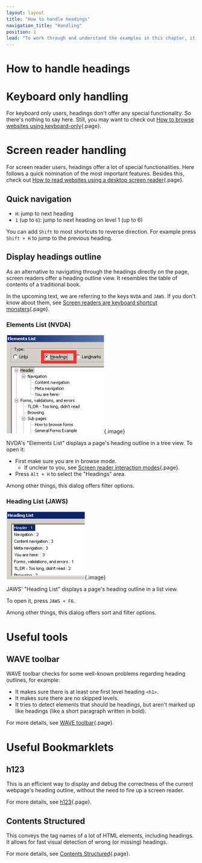 ```yaml
---
layout: layout
title: "How to handle headings"
navigation_title: "Handling"
position: 1
lead: "To work through and understand the examples in this chapter, it is good to have a screen reader at hand and know how to handle it. In addition to this, there are some tools and bookmarklets that can be a huge help in your development workflow."
---
```


# How to handle headings

# Keyboard only handling

For keyboard only users, headings don't offer any special functionality. So there's nothing to say here. Still, you may want to check out [How to browse websites using keyboard-only](/knowledge/keyboard-only/browsing-websites){.page}.

# Screen reader handling

For screen reader users, headings offer a lot of special functionalities. Here follows a quick nomination of the most important features. Besides this, check out [How to read websites using a desktop screen reader](/knowledge/desktop-screen-readers/reading-websites){.page}.

## Quick navigation

- `H`: jump to next heading
- `1` (up to `6`): jump to next heading on level 1 (up to 6)

You can add `Shift` to most shortcuts to reverse direction. For example press `Shift + H` to jump to the previous heading.

## Display headings outline

As an alternative to navigating through the headings directly on the page, screen readers offer a heading outline view. It resembles the table of contents of a traditional book.

In the upcoming text, we are referring to the keys `NVDA` and `JAWS`. If you don't know about them, see [Screen readers are keyboard shortcut monsters](/knowledge/desktop-screen-readers/shortcut-monsters){.page}.

### Elements List (NVDA)

![NVDA's "Elements List" dialog](_media/nvdas-elements-list-dialog.png){.image}

NVDA's "Elements List" displays a page's heading outline in a tree view. To open it:

- First make sure you are in browse mode.
    - If unclear to you, see [Screen reader interaction modes](/knowledge/desktop-screen-readers/interaction-modes){.page}.
- Press `Alt + H` to select the "Headings" area.

Among other things, this dialog offers filter options.

### Heading List (JAWS)

![JAWS' "Heading List" dialog](_media/jaws-heading-list-dialog.png){.image}

JAWS' "Heading List" displays a page's heading outline in a list view.

To open it, press `JAWS + F6`.

Among other things, this dialog offers sort and filter options.

# Useful tools

## WAVE toolbar

WAVE toolbar checks for some well-known problems regarding heading outlines, for example:

- It makes sure there is at least one first level heading `<h1>`.
- It makes sure there are no skipped levels.
- It tries to detect elements that should be headings, but aren't marked up like headings (like a short paragraph written in bold).

For more details, see [WAVE toolbar](/setup/browsers/chrome/wave-toolbar){.page}.

# Useful Bookmarklets

## h123

This is an efficient way to display and debug the correctness of the current webpage's heading outline, without the need to fire up a screen reader.

For more details, see [h123](/setup/browsers/bookmarklets/h123){.page}.

## Contents Structured

This conveys the tag names of a lot of HTML elements, including headings. It allows for fast visual detection of wrong (or missing) headings.

For more details, see [Contents Structured](/setup/browsers/bookmarklets/contents-structured){.page}.